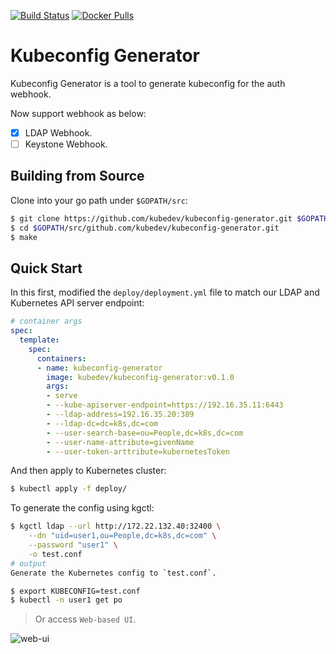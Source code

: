 [![Build Status](https://travis-ci.org/kubedev/kubeconfig-generator.svg?branch=master)](https://travis-ci.org/kubedev/kubeconfig-generator) [![Docker Pulls](https://img.shields.io/docker/pulls/kubedev/kubeconfig-generator.svg)](https://hub.docker.com/r/kubedev/kubeconfig-generator/)

# Kubeconfig Generator
Kubeconfig Generator is a tool to generate kubeconfig for the auth webhook.

Now support webhook as below:
* [x] LDAP Webhook.
* [ ] Keystone Webhook.

## Building from Source
Clone into your go path under `$GOPATH/src`:
```sh
$ git clone https://github.com/kubedev/kubeconfig-generator.git $GOPATH/src/github.com/kubedev/kubeconfig-generator.git
$ cd $GOPATH/src/github.com/kubedev/kubeconfig-generator.git
$ make
```

## Quick Start
In this first, modified the `deploy/deployment.yml` file to match our LDAP and Kubernetes API server endpoint:
```yml
# container args
spec:
  template:
    spec:
      containers:
      - name: kubeconfig-generator
        image: kubedev/kubeconfig-generator:v0.1.0
        args:
        - serve
        - --kube-apiserver-endpoint=https://192.16.35.11:6443
        - --ldap-address=192.16.35.20:389
        - --ldap-dc=dc=k8s,dc=com
        - --user-search-base=ou=People,dc=k8s,dc=com
        - --user-name-attribute=givenName
        - --user-token-arttribute=kubernetesToken
```

And then apply to Kubernetes cluster:
```sh
$ kubectl apply -f deploy/
```

To generate the config using kgctl:
```sh
$ kgctl ldap --url http://172.22.132.40:32400 \
    --dn "uid=user1,ou=People,dc=k8s,dc=com" \
    --password "user1" \
    -o test.conf
# output
Generate the Kubernetes config to `test.conf`.

$ export KUBECONFIG=test.conf
$ kubectl -n user1 get po
```
> Or access `Web-based UI`.

![web-ui](snapshots/home.png)
